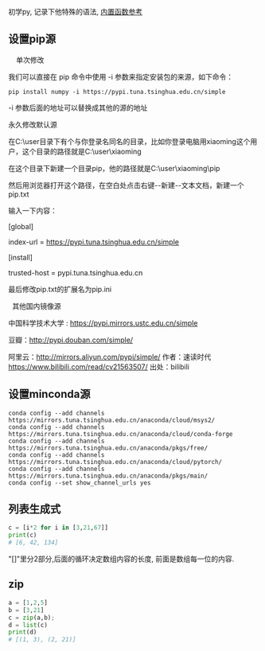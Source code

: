 初学py, 记录下他特殊的语法, [内置函数参考](https://www.runoob.com/python3/python3-built-in-functions.html)

## 设置pip源
    单次修改

我们可以直接在 pip 命令中使用 -i 参数来指定安装包的来源，如下命令：
```
pip install numpy -i https://pypi.tuna.tsinghua.edu.cn/simple
```
-i 参数后面的地址可以替换成其他的源的地址

永久修改默认源

在C:\user目录下有个与你登录名同名的目录，比如你登录电脑用xiaoming这个用户，这个目录的路径就是C:\user\xiaoming

在这个目录下新建一个目录pip，他的路径就是C:\user\xiaoming\pip

然后用浏览器打开这个路径，在空白处点击右键--新建--文本文档，新建一个pip.txt

输入一下内容：

[global]

index-url = https://pypi.tuna.tsinghua.edu.cn/simple

[install]

trusted-host = pypi.tuna.tsinghua.edu.cn

最后修改pip.txt的扩展名为pip.ini

  其他国内镜像源

中国科学技术大学 : https://pypi.mirrors.ustc.edu.cn/simple

豆瓣：http://pypi.douban.com/simple/

阿里云：http://mirrors.aliyun.com/pypi/simple/ 作者：速读时代 https://www.bilibili.com/read/cv21563507/ 出处：bilibili

## 设置minconda源
```shell
conda config --add channels https://mirrors.tuna.tsinghua.edu.cn/anaconda/cloud/msys2/
conda config --add channels https://mirrors.tuna.tsinghua.edu.cn/anaconda/cloud/conda-forge
conda config --add channels https://mirrors.tuna.tsinghua.edu.cn/anaconda/pkgs/free/
conda config --add channels https://mirrors.tuna.tsinghua.edu.cn/anaconda/cloud/pytorch/
conda config --add channels https://mirrors.tuna.tsinghua.edu.cn/anaconda/pkgs/main/
conda config --set show_channel_urls yes
```


## 列表生成式
```python
c = [i*2 for i in [3,21,67]]
print(c)
# [6, 42, 134]
```
"[]"里分2部分,后面的循环决定数组内容的长度, 前面是数组每一位的内容.


## zip
```python
a = [1,2,5]
b = [3,21]
c = zip(a,b);
d = list(c)
print(d)
# [(1, 3), (2, 21)]
```
